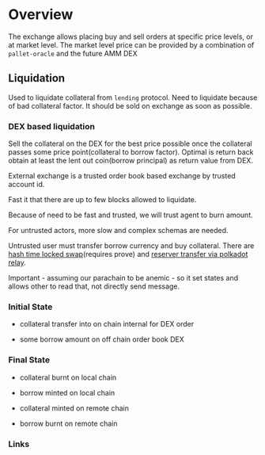 # Overview

The exchange allows placing buy and sell orders at specific price levels, or at market level. The market level price can be provided by a combination of `pallet-oracle` and the future AMM DEX


## Liquidation


Used to liquidate collateral from `lending` protocol.  Need to liquidate because of bad collateral factor. It should be sold on exchange as soon as possible.


### DEX based liquidation

Sell the collateral on the DEX for the best price possible once the collateral passes some price point(collateral to borrow factor). Optimal is return back obtain at least the lent out coin(borrow principal) as return value from DEX.


External exchange is a trusted order book based exchange by trusted account id.

Fast it that there are up to few blocks allowed to liquidate.

Because of need to be fast and trusted, we will trust agent to burn amount.

For untrusted actors, more slow and complex schemas are needed.

Untrusted user must transfer borrow currency and buy collateral. There are [hash time locked swap][1](requires prove) and [reserver transfer via polkadot relay][2].

Important - assuming our parachain to be anemic - so it set states and allows  other to read that, not directly send message.

### Initial State

- collateral transfer into on chain internal for DEX order

- some borrow amount on off chain order book DEX

### Final State

- collateral burnt on local chain

- borrow minted on local chain

- collateral minted on remote chain

- borrow burnt on remote chain

### Links

[1]: https://research.csiro.au/blockchainpatterns/general-patterns/blockchain-payment-patterns/token-swap/
[2]: https://medium.com/polkadot-network/xcm-the-cross-consensus-message-format-3b77b1373392
